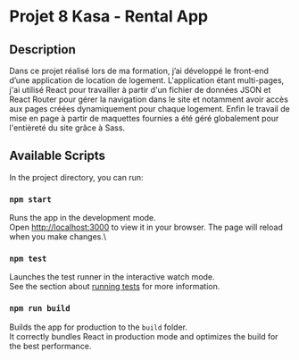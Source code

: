 # Projet 8 Kasa - Rental App

## Description

Dans ce projet réalisé lors de ma formation, j’ai développé le front-end d’une application de location de logement. L'application étant multi-pages, j'ai utilisé React pour travailler à partir d'un fichier de données JSON et React Router pour gérer la navigation dans le site et notamment avoir accès aux pages créées dynamiquement pour chaque logement. Enfin le travail de mise en page à partir de maquettes fournies a été géré globalement pour l'entièreté du site grâce à Sass.

## Available Scripts

In the project directory, you can run:

### `npm start`

Runs the app in the development mode.\
Open [http://localhost:3000](http://localhost:3000) to view it in your browser.
The page will reload when you make changes.\

### `npm test`

Launches the test runner in the interactive watch mode.\
See the section about [running tests](https://facebook.github.io/create-react-app/docs/running-tests) for more information.

### `npm run build`

Builds the app for production to the `build` folder.\
It correctly bundles React in production mode and optimizes the build for the best performance.
